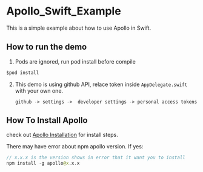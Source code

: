# Apollo_Swift_Example

This is a simple example about how to use Apollo in Swift.

## How to run the demo

1. Pods are ignored, run pod install before compile
```swift 
$pod install
```

2. This demo is using github API, relace token inside `AppDelegate.swift` with your own one.

    `github -> settings ->  developer settings -> personal access tokens`


## How To Install Apollo
check out [Apollo Installation](https://www.apollographql.com/docs/ios/installation.html)  for install steps.

There may have error about npm apollo version. If yes:
```swift 
// x.x.x is the version shows in error that it want you to install
npm install -g apollo@x.x.x
```
